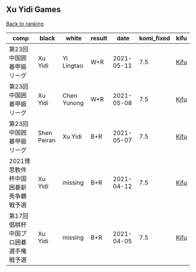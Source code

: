 ## Xu Yidi Games

[Back to ranking](index.md)




| **comp** | **black** | **white** | **result** | **date** | **komi_fixed** | **kifu** | 
| --- | --- | --- | --- | --- | --- | --- |
| 第23回中国囲碁甲級リーグ | Xu Yidi | Yi Lingtao | W+R | 2021-05-11 | 7.5 | [Kifu](https://kifudepot.net/kifucontents.php?id=UNYqC9NUAWirlciWohUlRg%3D%3D) | 
| 第23回中国囲碁甲級リーグ | Xu Yidi | Chen Yunong | W+R | 2021-05-08 | 7.5 | [Kifu](https://kifudepot.net/kifucontents.php?id=n4%2BpYyNY4kPc6ihWP7ZWXA%3D%3D) | 
| 第23回中国囲碁甲級リーグ | Shen Peiran | Xu Yidi | B+R | 2021-05-07 | 7.5 | [Kifu](https://kifudepot.net/kifucontents.php?id=O9TdMExm1EWxzaN1ZMboMA%3D%3D) | 
| 2021博思軟件杯中国囲碁新秀争覇戦予選 | Xu Yidi | missing | B+R | 2021-04-12 | 7.5 | [Kifu](https://kifudepot.net/kifucontents.php?id=DDo0wHJS6k7iz4nxOQ9g2g%3D%3D) | 
| 第17回倡棋杯中国プロ囲碁選手権戦予選 | Xu Yidi | missing | B+R | 2021-04-05 | 7.5 | [Kifu](https://kifudepot.net/kifucontents.php?id=a0epsu6OkaZNfPu%2Fy%2FDnUw%3D%3D) |




